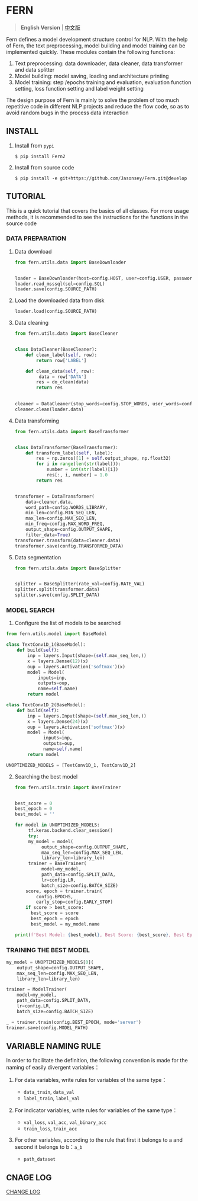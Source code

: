 # FERN

>  **English Version** | [中文版](./README_ZH.md)

Fern defines a model development structure control for NLP. With the help of Fern, the text preprocessing, model building and model training can be implemented quickly. These modules contain the following functions:

1. Text preprocessing: data downloader, data cleaner, data transformer and data splitter
2. Model building: model saving, loading and architecture printing
3. Model training: step /epochs training and evaluation, evaluation function setting, loss function setting and label weight setting

The design purpose of Fern is mainly to solve the problem of too much repetitive code in different NLP projects and reduce the flow code, so as to avoid random bugs in the process data interaction

## INSTALL

1. Install from  `pypi`

   ```shell
   $ pip install Fern2
   ```

2. Install from source code

   ```shell
   $ pip install -e git+https://github.com/Jasonsey/Fern.git@develop
   ```

## TUTORIAL

This is a quick tutorial that covers the basics of all classes. For more usage methods, it is recommended to see the instructions for the functions in the source code

### DATA PREPARATION

1. Data download

   ```python
   from fern.utils.data import BaseDownloader
   
   
   loader = BaseDownloader(host=config.HOST, user=config.USER, password=config.PASSWORD)
   loader.read_msssql(sql=config.SQL)
   loader.save(config.SOURCE_PATH)
   ```

2. Load the downloaded data from disk

   ```python
   loader.load(config.SOURCE_PATH)
   ```

3. Data cleaning

   ```python
   from fern.utils.data import BaseCleaner
   
   
   class DataCleaner(BaseCleaner):
       def clean_label(self, row):
           return row['LABEL']
   
       def clean_data(self, row):
       		data = row['DATA']
           res = do_clean(data)
           return res
   
     
   cleaner = DataCleaner(stop_words=config.STOP_WORDS, user_words=config.USER_WORDS)
   cleaner.clean(loader.data)
   ```

4. Data transforming

   ```python
   from fern.utils.data import BaseTransformer
   
   
   class DataTransformer(BaseTransformer):
       def transform_label(self, label):
           res = np.zeros([1] + self.output_shape, np.float32)
           for i in range(len(str(label))):
               number = int(str(label)[i])
               res[:, i, number] = 1.0
           return res
   
   
   transformer = DataTransformer(
       data=cleaner.data,
       word_path=config.WORDS_LIBRARY,
       min_len=config.MIN_SEQ_LEN,
       max_len=config.MAX_SEQ_LEN,
       min_freq=config.MAX_WORD_FREQ,
       output_shape=config.OUTPUT_SHAPE,
       filter_data=True)
   transformer.transform(data=cleaner.data)
   transformer.save(config.TRANSFORMED_DATA)
   ```

5. Data segmentation

   ```python
   from fern.utils.data import BaseSplitter
   
   
   splitter = BaseSplitter(rate_val=config.RATE_VAL)
   splitter.split(transformer.data)
   splitter.save(config.SPLIT_DATA)
   ```

### MODEL SEARCH

1. Configure the list of models to be searched


  ```python
  from fern.utils.model import BaseModel
  
  class TextConv1D_1(BaseModel):
      def build(self):
          inp = layers.Input(shape=(self.max_seq_len,))
          x = layers.Dense(12)(x)
          oup = layers.Activation('softmax')(x)
          model = Model(
              inputs=inp,
              outputs=oup,
              name=self.name)
          return model
  
  class TextConv1D_2(BaseModel):
      def build(self):
          inp = layers.Input(shape=(self.max_seq_len,))
          x = layers.Dense(24)(x)
          oup = layers.Activation('softmax')(x)
          model = Model(
            	inputs=inp,
            	outputs=oup,
            	name=self.name)
          return model
  
  UNOPTIMIZED_MODELS = [TextConv1D_1, TextConv1D_2]
  ```

2. Searching the best model

   ```python
   from fern.utils.train import BaseTrainer
   
   
   best_score = 0
   best_epoch = 0
   best_model = ''
   
   for model in UNOPTIMIZED_MODELS:
   		tf.keras.backend.clear_session()
   		try:
       	my_model = model(
             output_shape=config.OUTPUT_SHAPE, 
             max_seq_len=config.MAX_SEQ_LEN, 
             library_len=library_len)
       	trainer = BaseTrainer(
             model=my_model,
             path_data=config.SPLIT_DATA,
             lr=config.LR,
             batch_size=config.BATCH_SIZE)
       score, epoch = trainer.train(
           config.EPOCHS,
           early_stop=config.EARLY_STOP)
       if score > best_score:
         best_score = score
         best_epoch = epoch
         best_model = my_model.name
   
   print(f'Best Model: {best_model}, Best Score: {best_score}, Best Epoch: {best_epoch}')
   ```

### TRAINING THE BEST MODEL

```python
my_model = UNOPTIMIZED_MODELS[0](
    output_shape=config.OUTPUT_SHAPE, 
    max_seq_len=config.MAX_SEQ_LEN,
    library_len=library_len)

trainer = ModelTrainer(
    model=my_model,
    path_data=config.SPLIT_DATA,
    lr=config.LR,
    batch_size=config.BATCH_SIZE)

_ = trainer.train(config.BEST_EPOCH, mode='server')
trainer.save(config.MODEL_PATH)
```

## VARIABLE NAMING RULE

In order to facilitate the definition, the following convention is made for the naming of easily divergent variables：

1. For data variables, write rules for variables of the same type：
   - `data_train`, `data_val`
   - `label_train`, `label_val`

2. For indicator variables, write rules for variables of the same type：
   - `val_loss`, `val_acc`, `val_binary_acc`
   - `train_loss`, `train_acc`

3. For other variables, according to the rule that first it belongs to a and second it belongs to b：`a_b`

   - `path_dataset`

## CNAGE LOG

[CHANGE LOG](./CHANGELOG.md)

